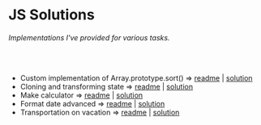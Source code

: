 # JS Solutions
###### Implementations I've provided for various tasks.

<br>

- Custom implementation of Array.prototype.sort() => [readme](https://github.com/TykhonKozachenko/array-sort-method/blob/develop/readme.md) | [solution](https://github.com/TykhonKozachenko/array-sort-method/commit/0ad7815fc270ffee40c2b70b9bbd5db82c6ee9aa)
- Cloning and transforming state => [readme](https://github.com/TykhonKozachenko/stateful-clones/blob/develop/readme.md) | [solution](https://github.com/TykhonKozachenko/stateful-clones/commit/83afcaa5bacced86c0d5aeede7b42e3e285a4846)
- Make calculator => [readme](https://github.com/TykhonKozachenko/calculator/blob/develop/readme.md) | [solution](https://github.com/TykhonKozachenko/calculator/commit/2750b59ed6516ada9e4b7174e230169c75a1f408)
- Format date advanced => [readme](https://github.com/TykhonKozachenko/format-date/blob/develop/readme.md) | [solution](https://github.com/TykhonKozachenko/format-date/commit/fcad1c43059ce41563139565412d1acc4bc46d6a)
- Transportation on vacation => [readme](https://github.com/TykhonKozachenko/transportation-on-vacation/blob/develop/readme.md) | [solution](https://github.com/TykhonKozachenko/transportation-on-vacation/commit/2145c0c3a27d7eaa15d1847a763329db61563428)
